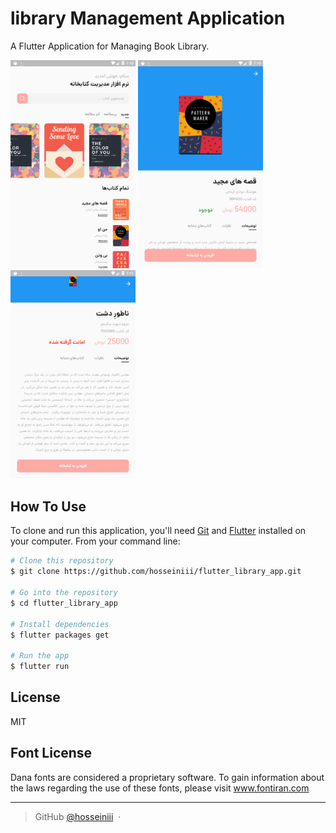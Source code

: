 # library Management Application

A Flutter Application for Managing Book Library.


<p float="left">
  <img src="screenshots/screen01.png" width="200" /> 
  <img src="screenshots/screen02.png" width="200" />
  <img src="screenshots/screen03.png" width="200" />
</p>

## How To Use

To clone and run this application, you'll need [Git](https://git-scm.com) and [Flutter](https://flutter.dev/docs/get-started/install) installed on your computer. From your command line:

```bash
# Clone this repository
$ git clone https://github.com/hosseiniii/flutter_library_app.git

# Go into the repository
$ cd flutter_library_app

# Install dependencies
$ flutter packages get

# Run the app
$ flutter run
```


## License

MIT

## Font License

Dana fonts are considered a proprietary software. To gain information about the laws regarding the use of these fonts, please visit www.fontiran.com


---

> GitHub [@hosseiniii](https://github.com/hosseiniii) &nbsp;&middot;&nbsp;

